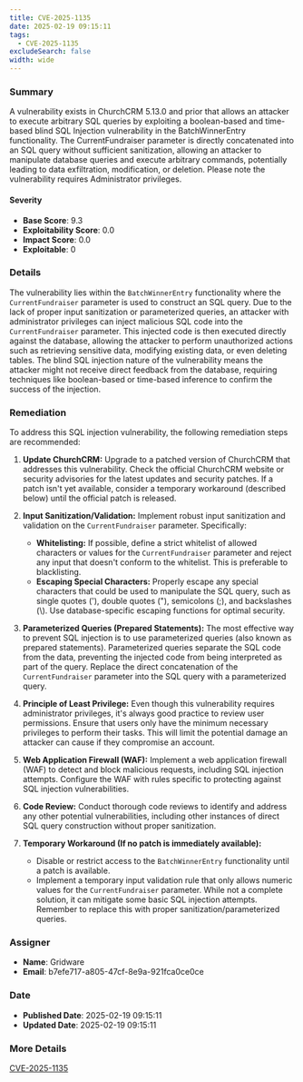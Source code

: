 ```yaml
---
title: CVE-2025-1135
date: 2025-02-19 09:15:11
tags:
  - CVE-2025-1135
excludeSearch: false
width: wide
---
```


### Summary
A vulnerability exists in ChurchCRM 5.13.0 and prior that allows an attacker to execute arbitrary SQL queries by exploiting a boolean-based and time-based blind SQL Injection vulnerability in the BatchWinnerEntry functionality. The CurrentFundraiser parameter is directly concatenated into an SQL query without sufficient sanitization, allowing an attacker to manipulate database queries and execute arbitrary commands, potentially leading to data exfiltration, modification, or deletion. Please note the vulnerability requires Administrator privileges.

#### Severity
- **Base Score**: 9.3
- **Exploitability Score**: 0.0
- **Impact Score**: 0.0
- **Exploitable**: 0

### Details
The vulnerability lies within the `BatchWinnerEntry` functionality where the `CurrentFundraiser` parameter is used to construct an SQL query.  Due to the lack of proper input sanitization or parameterized queries, an attacker with administrator privileges can inject malicious SQL code into the `CurrentFundraiser` parameter.  This injected code is then executed directly against the database, allowing the attacker to perform unauthorized actions such as retrieving sensitive data, modifying existing data, or even deleting tables. The blind SQL injection nature of the vulnerability means the attacker might not receive direct feedback from the database, requiring techniques like boolean-based or time-based inference to confirm the success of the injection.

### Remediation
To address this SQL injection vulnerability, the following remediation steps are recommended:

1.  **Update ChurchCRM:** Upgrade to a patched version of ChurchCRM that addresses this vulnerability. Check the official ChurchCRM website or security advisories for the latest updates and security patches.  If a patch isn't yet available, consider a temporary workaround (described below) until the official patch is released.

2.  **Input Sanitization/Validation:** Implement robust input sanitization and validation on the `CurrentFundraiser` parameter.  Specifically:
    *   **Whitelisting:**  If possible, define a strict whitelist of allowed characters or values for the `CurrentFundraiser` parameter and reject any input that doesn't conform to the whitelist.  This is preferable to blacklisting.
    *   **Escaping Special Characters:**  Properly escape any special characters that could be used to manipulate the SQL query, such as single quotes ('), double quotes ("), semicolons (;), and backslashes (\\). Use database-specific escaping functions for optimal security.

3.  **Parameterized Queries (Prepared Statements):**  The most effective way to prevent SQL injection is to use parameterized queries (also known as prepared statements). Parameterized queries separate the SQL code from the data, preventing the injected code from being interpreted as part of the query. Replace the direct concatenation of the `CurrentFundraiser` parameter into the SQL query with a parameterized query.

4.  **Principle of Least Privilege:** Even though this vulnerability requires administrator privileges, it's always good practice to review user permissions.  Ensure that users only have the minimum necessary privileges to perform their tasks.  This will limit the potential damage an attacker can cause if they compromise an account.

5.  **Web Application Firewall (WAF):** Implement a web application firewall (WAF) to detect and block malicious requests, including SQL injection attempts. Configure the WAF with rules specific to protecting against SQL injection vulnerabilities.

6.  **Code Review:**  Conduct thorough code reviews to identify and address any other potential vulnerabilities, including other instances of direct SQL query construction without proper sanitization.

7.  **Temporary Workaround (If no patch is immediately available):**
    *   Disable or restrict access to the `BatchWinnerEntry` functionality until a patch is available.
    *   Implement a temporary input validation rule that only allows numeric values for the `CurrentFundraiser` parameter.  While not a complete solution, it can mitigate some basic SQL injection attempts.  Remember to replace this with proper sanitization/parameterized queries.

### Assigner
- **Name**: Gridware
- **Email**: b7efe717-a805-47cf-8e9a-921fca0ce0ce

### Date
- **Published Date**: 2025-02-19 09:15:11
- **Updated Date**: 2025-02-19 09:15:11

### More Details
[CVE-2025-1135](https://www.cvedetails.com/cve/CVE-2025-1135)